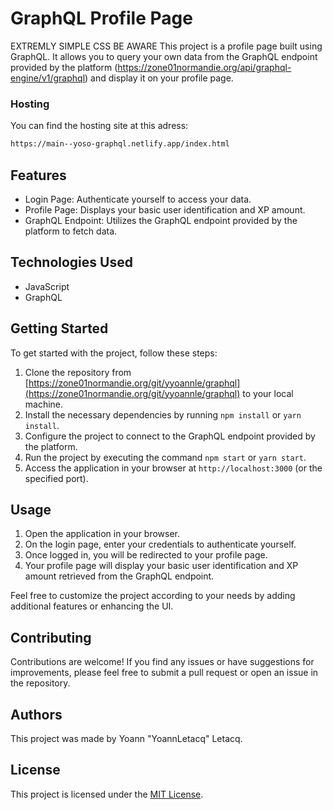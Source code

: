 # GraphQL Profile Page
EXTREMLY SIMPLE CSS BE AWARE
This project is a profile page built using GraphQL. It allows you to query your own data from the GraphQL endpoint provided by the platform (https://zone01normandie.org/api/graphql-engine/v1/graphql) and display it on your profile page.

### Hosting 
You can find the hosting site at this adress:
```bash
https://main--yoso-graphql.netlify.app/index.html
```


## Features

- Login Page: Authenticate yourself to access your data.
- Profile Page: Displays your basic user identification and XP amount.
- GraphQL Endpoint: Utilizes the GraphQL endpoint provided by the platform to fetch data.

## Technologies Used

- JavaScript
- GraphQL

## Getting Started

To get started with the project, follow these steps:

1. Clone the repository from [https://zone01normandie.org/git/yyoannle/graphql](https://zone01normandie.org/git/yyoannle/graphql) to your local machine.
2. Install the necessary dependencies by running `npm install` or `yarn install`.
3. Configure the project to connect to the GraphQL endpoint provided by the platform.
4. Run the project by executing the command `npm start` or `yarn start`.
5. Access the application in your browser at `http://localhost:3000` (or the specified port).

## Usage

1. Open the application in your browser.
2. On the login page, enter your credentials to authenticate yourself.
3. Once logged in, you will be redirected to your profile page.
4. Your profile page will display your basic user identification and XP amount retrieved from the GraphQL endpoint.

Feel free to customize the project according to your needs by adding additional features or enhancing the UI.

## Contributing

Contributions are welcome! If you find any issues or have suggestions for improvements, please feel free to submit a pull request or open an issue in the repository.

## Authors
This project was made by Yoann "YoannLetacq" Letacq.

## License

This project is licensed under the [MIT License](https://opensource.org/licenses/MIT).
